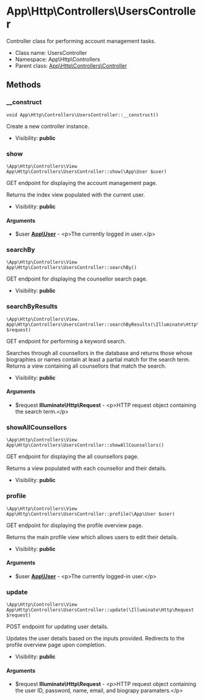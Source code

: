 App\Http\Controllers\UsersController
===============

Controller class for performing account management tasks.




* Class name: UsersController
* Namespace: App\Http\Controllers
* Parent class: [App\Http\Controllers\Controller](App-Http-Controllers-Controller.md)







Methods
-------


### __construct

    void App\Http\Controllers\UsersController::__construct()

Create a new controller instance.



* Visibility: **public**




### show

    \App\Http\Controllers\View App\Http\Controllers\UsersController::show(\App\User $user)

GET endpoint for displaying the account management page.

Returns the index view populated with the current user.

* Visibility: **public**


#### Arguments
* $user **[App\User](App-User.md)** - &lt;p&gt;The currently logged in user.&lt;/p&gt;



### searchBy

    \App\Http\Controllers\View App\Http\Controllers\UsersController::searchBy()

GET endpoint for displaying the counsellor search page.



* Visibility: **public**




### searchByResults

    \App\Http\Controllers\View. App\Http\Controllers\UsersController::searchByResults(\Illuminate\Http\Request $request)

GET endpoint for performing a keyword search.

Searches through all counsellors in the database and returns those whose biographies or names contain at least a partial match for the search term.
Returns a view containing all counsellors that match the search.

* Visibility: **public**


#### Arguments
* $request **Illuminate\Http\Request** - &lt;p&gt;HTTP request object containing the search term.&lt;/p&gt;



### showAllCounsellors

    \App\Http\Controllers\View App\Http\Controllers\UsersController::showAllCounsellors()

GET endpoint for displaying the all counsellors page.

Returns a view populated with each counsellor and their details.

* Visibility: **public**




### profile

    \App\Http\Controllers\View App\Http\Controllers\UsersController::profile(\App\User $user)

GET endpoint for displaying the profile overview page.

Returns the main profile view which allows users to edit their details.

* Visibility: **public**


#### Arguments
* $user **[App\User](App-User.md)** - &lt;p&gt;The currently logged-in user.&lt;/p&gt;



### update

    \App\Http\Controllers\View App\Http\Controllers\UsersController::update(\Illuminate\Http\Request $request)

POST endpoint for updating user details.

Updates the user details based on the inputs provided. Redirects to the profile overview page upon completion.

* Visibility: **public**


#### Arguments
* $request **Illuminate\Http\Request** - &lt;p&gt;HTTP request object containing the user ID, password, name, email, and biograpy paramaters.&lt;/p&gt;


